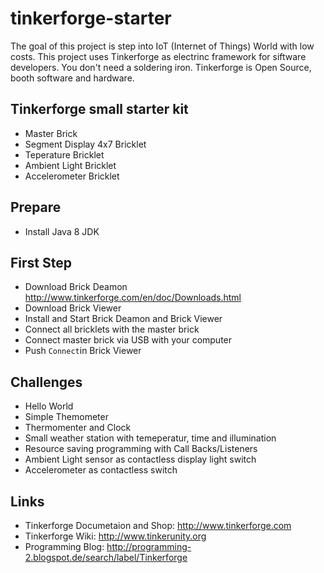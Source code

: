 # tinkerforge-starter
The goal of this project is step into IoT (Internet of Things) World with low costs.
This project uses Tinkerforge as electrinc framework for siftware developers. You don't need a soldering iron. Tinkerforge is Open Source, booth software and hardware.

## Tinkerforge small starter kit
- Master Brick
- Segment Display 4x7 Bricklet
- Teperature Bricklet
- Ambient Light Bricklet
- Accelerometer Bricklet

## Prepare
- Install Java 8 JDK

## First Step
- Download Brick Deamon http://www.tinkerforge.com/en/doc/Downloads.html
- Download Brick Viewer
- Install and Start Brick Deamon and Brick Viewer
- Connect all bricklets with the master brick
- Connect master brick via USB with your computer
- Push `Connect`in Brick Viewer

## Challenges
- Hello World
- Simple Themometer
- Thermomenter and Clock
- Small weather station with temeperatur, time and illumination
- Resource saving programming with Call Backs/Listeners
- Ambient Light sensor as contactless display light switch
- Accelerometer as contactless switch

## Links
- Tinkerforge Documetaion and Shop: http://www.tinkerforge.com
- Tinkerforge Wiki: http://www.tinkerunity.org
- Programming Blog: http://programming-2.blogspot.de/search/label/Tinkerforge

